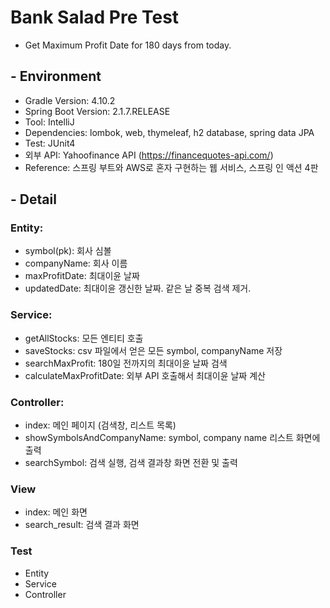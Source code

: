 # Bank Salad Pre Test 
- Get Maximum Profit Date for 180 days from today.

## - Environment
- Gradle Version: 4.10.2
- Spring Boot Version: 2.1.7.RELEASE
- Tool: IntelliJ
- Dependencies: lombok, web, thymeleaf, h2 database, spring data JPA
- Test: JUnit4
- 외부 API: Yahoofinance API (https://financequotes-api.com/) 
- Reference: 스프링 부트와 AWS로 혼자 구현하는 웹 서비스, 스프링 인 액션 4판

## - Detail
### Entity: 
- symbol(pk): 회사 심볼 
- companyName: 회사 이름 
- maxProfitDate: 최대이윤 날짜
- updatedDate: 최대이윤 갱신한 날짜. 같은 날 중복 검색 제거.

### Service: 
- getAllStocks: 모든 엔티티 호출
- saveStocks: csv 파일에서 얻은 모든 symbol, companyName 저장
- searchMaxProfit: 180일 전까지의 최대이윤 날짜 검색
- calculateMaxProfitDate: 외부 API 호출해서 최대이윤 날짜 계산

### Controller: 
- index: 메인 페이지 (검색창, 리스트 목록)
- showSymbolsAndCompanyName: symbol, company name 리스트 화면에 출력
- searchSymbol: 검색 실행, 검색 결과창 화면 전환 및 출력

### View
- index: 메인 화면
- search_result: 검색 결과 화면 

### Test
- Entity
- Service
- Controller